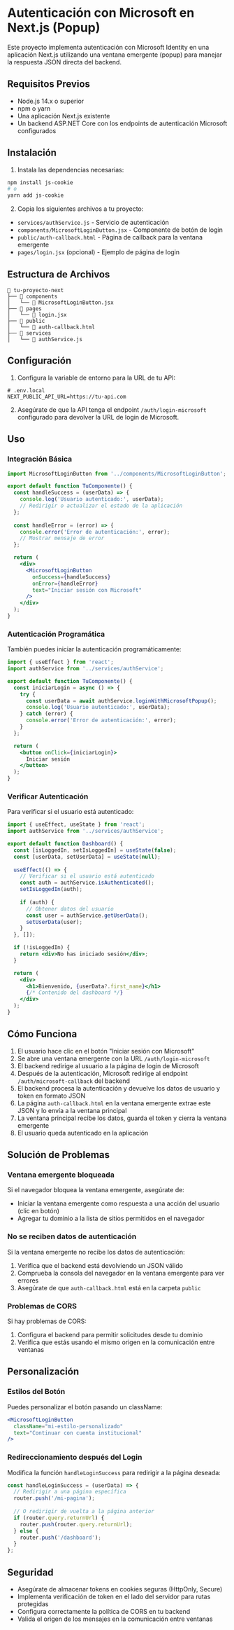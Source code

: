 # Autenticación con Microsoft en Next.js (Popup)

Este proyecto implementa autenticación con Microsoft Identity en una aplicación Next.js utilizando una ventana emergente (popup) para manejar la respuesta JSON directa del backend.

## Requisitos Previos

- Node.js 14.x o superior
- npm o yarn
- Una aplicación Next.js existente
- Un backend ASP.NET Core con los endpoints de autenticación Microsoft configurados

## Instalación

1. Instala las dependencias necesarias:

```bash
npm install js-cookie
# o
yarn add js-cookie
```

2. Copia los siguientes archivos a tu proyecto:

- `services/authService.js` - Servicio de autenticación
- `components/MicrosoftLoginButton.jsx` - Componente de botón de login
- `public/auth-callback.html` - Página de callback para la ventana emergente
- `pages/login.jsx` (opcional) - Ejemplo de página de login

## Estructura de Archivos

```
📁 tu-proyecto-next
├── 📁 components
│   └── 📄 MicrosoftLoginButton.jsx
├── 📁 pages
│   └── 📄 login.jsx
├── 📁 public
│   └── 📄 auth-callback.html
├── 📁 services
│   └── 📄 authService.js
```

## Configuración

1. Configura la variable de entorno para la URL de tu API:

```
# .env.local
NEXT_PUBLIC_API_URL=https://tu-api.com
```

2. Asegúrate de que la API tenga el endpoint `/auth/login-microsoft` configurado para devolver la URL de login de Microsoft.

## Uso

### Integración Básica

```jsx
import MicrosoftLoginButton from '../components/MicrosoftLoginButton';

export default function TuComponente() {
  const handleSuccess = (userData) => {
    console.log('Usuario autenticado:', userData);
    // Redirigir o actualizar el estado de la aplicación
  };
  
  const handleError = (error) => {
    console.error('Error de autenticación:', error);
    // Mostrar mensaje de error
  };

  return (
    <div>
      <MicrosoftLoginButton 
        onSuccess={handleSuccess}
        onError={handleError}
        text="Iniciar sesión con Microsoft"
      />
    </div>
  );
}
```

### Autenticación Programática

También puedes iniciar la autenticación programáticamente:

```jsx
import { useEffect } from 'react';
import authService from '../services/authService';

export default function TuComponente() {
  const iniciarLogin = async () => {
    try {
      const userData = await authService.loginWithMicrosoftPopup();
      console.log('Usuario autenticado:', userData);
    } catch (error) {
      console.error('Error de autenticación:', error);
    }
  };

  return (
    <button onClick={iniciarLogin}>
      Iniciar sesión
    </button>
  );
}
```

### Verificar Autenticación

Para verificar si el usuario está autenticado:

```jsx
import { useEffect, useState } from 'react';
import authService from '../services/authService';

export default function Dashboard() {
  const [isLoggedIn, setIsLoggedIn] = useState(false);
  const [userData, setUserData] = useState(null);
  
  useEffect(() => {
    // Verificar si el usuario está autenticado
    const auth = authService.isAuthenticated();
    setIsLoggedIn(auth);
    
    if (auth) {
      // Obtener datos del usuario
      const user = authService.getUserData();
      setUserData(user);
    }
  }, []);

  if (!isLoggedIn) {
    return <div>No has iniciado sesión</div>;
  }

  return (
    <div>
      <h1>Bienvenido, {userData?.first_name}</h1>
      {/* Contenido del dashboard */}
    </div>
  );
}
```

## Cómo Funciona

1. El usuario hace clic en el botón "Iniciar sesión con Microsoft"
2. Se abre una ventana emergente con la URL `/auth/login-microsoft`
3. El backend redirige al usuario a la página de login de Microsoft
4. Después de la autenticación, Microsoft redirige al endpoint `/auth/microsoft-callback` del backend
5. El backend procesa la autenticación y devuelve los datos de usuario y token en formato JSON
6. La página `auth-callback.html` en la ventana emergente extrae este JSON y lo envía a la ventana principal
7. La ventana principal recibe los datos, guarda el token y cierra la ventana emergente
8. El usuario queda autenticado en la aplicación

## Solución de Problemas

### Ventana emergente bloqueada

Si el navegador bloquea la ventana emergente, asegúrate de:
- Iniciar la ventana emergente como respuesta a una acción del usuario (clic en botón)
- Agregar tu dominio a la lista de sitios permitidos en el navegador

### No se reciben datos de autenticación

Si la ventana emergente no recibe los datos de autenticación:
1. Verifica que el backend está devolviendo un JSON válido
2. Comprueba la consola del navegador en la ventana emergente para ver errores
3. Asegúrate de que `auth-callback.html` está en la carpeta `public`

### Problemas de CORS

Si hay problemas de CORS:
1. Configura el backend para permitir solicitudes desde tu dominio
2. Verifica que estás usando el mismo origen en la comunicación entre ventanas

## Personalización

### Estilos del Botón

Puedes personalizar el botón pasando un className:

```jsx
<MicrosoftLoginButton 
  className="mi-estilo-personalizado"
  text="Continuar con cuenta institucional"
/>
```

### Redireccionamiento después del Login

Modifica la función `handleLoginSuccess` para redirigir a la página deseada:

```jsx
const handleLoginSuccess = (userData) => {
  // Redirigir a una página específica
  router.push('/mi-pagina');
  
  // O redirigir de vuelta a la página anterior
  if (router.query.returnUrl) {
    router.push(router.query.returnUrl);
  } else {
    router.push('/dashboard');
  }
};
```

## Seguridad

- Asegúrate de almacenar tokens en cookies seguras (HttpOnly, Secure)
- Implementa verificación de token en el lado del servidor para rutas protegidas
- Configura correctamente la política de CORS en tu backend
- Valida el origen de los mensajes en la comunicación entre ventanas 